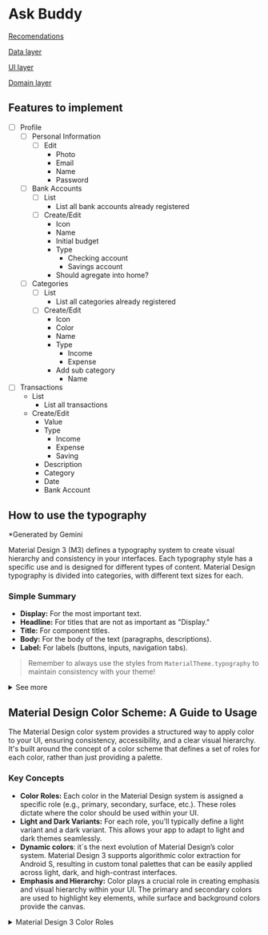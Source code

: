 # Ask Buddy

[Recomendations](https://developer.android.com/topic/architecture/recommendations)

[Data layer](https://developer.android.com/topic/architecture/data-layer)

[UI layer](https://developer.android.com/topic/architecture/ui-layer)

[Domain layer](https://developer.android.com/topic/architecture/domain-layer)

## Features to implement

- [ ] Profile
  - [ ] Personal Information
    - [ ] Edit
      - Photo
      - Email
      - Name
      - Password
  - [ ] Bank Accounts
    - [ ] List
      - List all bank accounts already registered
    - [ ] Create/Edit
      - Icon
      - Name
      - Initial budget
      - Type
        - Checking account
        - Savings account
      - Should agregate into home?
  - [ ] Categories
    - [ ] List
      - List all categories already registered 
    - [ ] Create/Edit
      - Icon
      - Color
      - Name
      - Type
        - Income
        - Expense
      - Add sub category
        - Name
- [ ] Transactions
  - List
    - List all transactions
  - Create/Edit
    - Value
    - Type
      - Income
      - Expense
      - Saving
    - Description
    - Category
    - Date
    - Bank Account


## How to use the typography

*Generated by Gemini

Material Design 3 (M3) defines a typography system to create visual hierarchy and consistency in your interfaces. Each typography style has a specific use and is designed for different types of content. Material Design typography is divided into categories, with different text sizes for each.

### Simple Summary

*   **Display:** For the most important text.
*   **Headline:** For titles that are not as important as "Display."
*   **Title:** For component titles.
*   **Body:** For the body of the text (paragraphs, descriptions).
*   **Label:** For labels (buttons, inputs, navigation tabs).

> Remember to always use the styles from `MaterialTheme.typography` to maintain consistency with your theme!

<details>

<summary>See more</summary>

**Typography Categories**

Here are the Material Design 3 typography categories, organized by hierarchical level:

### 1. Display

*   **`displayLarge`:** The largest and most prominent style.
    *   **Where to Use:** Important and eye-catching text, such as the title of a page in an app or on welcome screens.
*   **`displayMedium`:** Slightly smaller than `displayLarge`, but still very prominent.
    *   **Where to Use:** Section titles or titles that deserve attention but are not the main focus of the screen.
*   **`displaySmall`:** The smallest "Display" variant, but still large compared to other styles.
    *   **Where to Use:** Less prominent section titles or card titles.

### 2. Headline

*   **`headlineLarge`:** The largest headline style.
    *   **Where to Use:** Main titles, view titles, large and eye-catching text.
*   **`headlineMedium`:** A medium-sized headline.
    *   **Where to Use:** Secondary titles or sections less important than `headlineLarge`.
*   **`headlineSmall`:** The smallest headline style.
    *   **Where to Use:** Item titles, card titles, or titles that do not require as much emphasis.

### 3. Title

*   **`titleLarge`:** The largest text style for components.
    *   **Where to Use:** Top bar titles, text on cards, or dialog titles.
*   **`titleMedium`:** A medium size for component titles.
    *   **Where to Use:** List titles, subsection titles, or highlight button titles.
*   **`titleSmall`:** The smallest title style for components.
    *   **Where to Use:** Titles in sub-items, detail titles, or titles that need to be compact.

### 4. Body

*   **`bodyLarge`:** The largest body text style.
    *   **Where to Use:** Large blocks of text, main content.
*   **`bodyMedium`:** The default style for body text.
    *   **Where to Use:** Main text content, paragraphs, descriptions.
*   **`bodySmall`:** The smallest body text style.
    *   **Where to Use:** Auxiliary text, captions, help text, or footnotes.

### 5. Label

*   **`labelLarge`:** The largest label style.
    *   **Where to Use:** Button text, navigation tab text, and other interactive elements.
*   **`labelMedium`:** A medium-sized label style.
    *   **Where to Use:** Text input labels, chip labels, or list item labels.
*   **`labelSmall`:** The smallest label style.
    *   **Where to Use:** Tooltips, link labels, or extra details.

### Tips for Choosing the Right Style

*   **Hierarchy:** Start with `Display` for the most important titles, then use `Headline`, `Title`, `Body`, and `Label` for progressively less important content.
*   **Consistency:** Maintain the same typography style for the same type of content.
*   **Contrast:** Make sure your text has enough contrast with the background.
*   **Font Size:** Use the recommended font sizes, but adjust them if necessary.

</details>


## Material Design Color Scheme: A Guide to Usage

The Material Design color system provides a structured way to apply color to your UI, ensuring consistency, accessibility, and a clear visual hierarchy. It's built around the concept of a color scheme that defines a set of roles for each color, rather than just providing a palette.

### Key Concepts

*   **Color Roles:** Each color in the Material Design system is assigned a specific role (e.g., primary, secondary, surface, etc.). These roles dictate where the color should be used within your UI.
*   **Light and Dark Variants:** For each role, you'll typically define a light variant and a dark variant. This allows your app to adapt to light and dark themes seamlessly.
* **Dynamic colors**: it´s the next evolution of Material Design’s color system. Material Design 3 supports algorithmic color extraction for Android S, resulting in custom tonal palettes that can be easily applied across light, dark, and high-contrast interfaces.
*   **Emphasis and Hierarchy:** Color plays a crucial role in creating emphasis and visual hierarchy within your UI. The primary and secondary colors are used to highlight key elements, while surface and background colors provide the canvas.

<details>

<summary>Material Design 3 Color Roles</summary>

Here's a breakdown of the most important color roles in Material Design 3 and how they should be used:

| Role               | Description                                                                                                                                                                                                 | Usage Examples                                                                                                                                                                            |
| :----------------- | :---------------------------------------------------------------------------------------------------------------------------------------------------------------------------------------------------------- | :---------------------------------------------------------------------------------------------------------------------------------------------------------------------------------------- |
| **Primary**        | The main color of your brand. Used to indicate key elements and actions.                                                                                                                                | - Floating action buttons<br> - Highlighted text<br> - Progress bars<br> - Selected elements<br> - App bars.                                                        |
| **On-Primary**     | A color designed to be used *on top* of the primary color. It ensures text and icons placed on primary backgrounds are readable.                                                                              | - Text and icons on primary-colored buttons.<br> - Text and icons in the app bar when the app bar background is primary.                                                      |
| **Primary-Container**  | A tonal surface color that can be used to separate and highlight elements that are linked to the primary color without overwhelming the UI.                                                                       | - Cards<br> - Sheets<br> - Dialogs                                                                                                                     |
| **On-Primary-Container**   | Color that contains the content when used on the Primary-Container                                                                                                                                      | - Text<br>- Icon on the Primary-Container                                                                                                                   |
| **Secondary**      | A complementary color that provides emphasis and distinction. Used for less prominent, but still important, elements.                                                                                     | - Secondary action buttons.<br> - Selection controls (radio buttons, checkboxes).<br> - Tooltips                               |
| **On-Secondary**   | A color designed to be used *on top* of the secondary color.                                                                                                                                                 | - Text and icons on secondary-colored buttons.                                                                                                                                 |
| **Secondary-Container**   | A tonal surface color that can be used to separate and highlight elements that are linked to the secondary color without overwhelming the UI.                                                                       | - Cards<br> - Sheets<br> - Dialogs                                                                                                                     |
| **On-Secondary-Container**  | Color that contains the content when used on the Secondary-Container                                                                                                                                       | - Text<br>- Icon on the Secondary-Container                                                                                                                   |
| **Tertiary**      | Provide an extra way to accent and distinguish elements in your UI, in case the Primary and Secondary colors are not enough. It is an optional color.                                                                                                                                             | - Uncommon use to accent or highligh elements in the UI                                                                                                     |
| **On-Tertiary**   | A color designed to be used *on top* of the Tertiary color.                                                                                                                                                 | - Text and icons on Tertiary-colored elements.                                                                                                                                 |
| **Tertiary-Container**   | A tonal surface color that can be used to separate and highlight elements that are linked to the Tertiary color without overwhelming the UI.                                                                       | - Cards<br> - Sheets<br> - Dialogs                                                                                                                     |
| **On-Tertiary-Container**  | Color that contains the content when used on the Tertiary-Container                                                                                                                                       | - Text<br>- Icon on the Tertiary-Container                                                                                                                   |
| **Surface**        | The base color for most of your UI's surfaces (backgrounds). It provides the primary canvas for your content.                                                                                              | - The main background of your screens.<br> - Cards and containers that hold content.                                                                                    |
| **On-Surface**     | A color designed for content *on top* of surface backgrounds. This is typically used for text and icons on top of surface.                                                                            | - Text on most of your backgrounds.<br> - Icons on top of surface backgrounds.<br> - Dividers.                                                                             |
| **Surface-Variant**| It is a tonal variation of the surface color, designed to create separation between surfaces without using too much color.                                                                               | - Input fields.<br> - Dividers<br> - Cards.                                                                                                      |
| **On-Surface-Variant** | A color designed for content on top of the surface-variant background.                                                                                                                                 | - Text and icons on surface-variant backgrounds.<br> - Hint text in input fields.                                                                                         |
| **Background**     | The color of the background behind scrollable content. It is behind all other surfaces.                                                                                                             | - The background behind lists or other scrollable content                                                                                                                    |
| **On-Background**  | A color for content on the background. Usually black or white, depending on the theme.                                                                                                                       | - Text on the background of the app.<br> - Icons on the background.                                                                                                            |
| **Error**          | A color used to indicate errors or destructive actions.                                                                                                                                                   | - Error messages.<br> - Invalid input fields.<br> - Delete actions.                                                                                                       |
| **On-Error**       | A color designed to be used *on top* of the error color.                                                                                                                                                 | - Text and icons on top of error backgrounds.                                                                                                                               |
| **Error-Container**| A tonal surface color that can be used to separate and highlight elements that are linked to the error color without overwhelming the UI.                                                                       | - Cards<br> - Sheets<br> - Dialogs                                                                                                                     |
| **On-Error-Container** | Color that contains the content when used on the Error-Container                                                                                                                                          | - Text<br>- Icon on the Error-Container                                                                                                                   |
| **Outline** | A utility color to use in borders and dividers, to separate elements from the background.                                                                                                           | - Dividers<br>- Borders                                                                                                                   |

### Key Takeaways

*   **Consistency:** Use the color roles consistently throughout your app.
*   **Accessibility:** Ensure that your text and icons have sufficient contrast against their backgrounds. The "on-" colors are designed to help with this.
*   **Hierarchy:** Use primary and secondary colors strategically to emphasize key actions and content.
* **Dynamic Color**: use dynamic color if you´re targeting Android 12 or newer.
*   **The Material Theme**  is implemented with the `MaterialTheme` composable in Jetpack Compose, allowing you to define the color scheme, typography, and shapes for your app.

By following these guidelines, you can create a visually appealing and functional UI that adheres to Material Design principles.


</details>